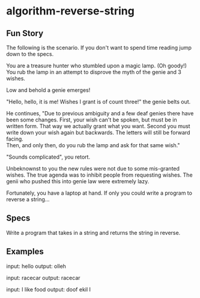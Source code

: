# algorithm-reverse-string
Fun Story
----------
The following is the scenario. If you don't want to spend time reading
jump down to the specs.

You are a treasure hunter who stumbled upon a magic lamp. (Oh goody!)
You rub the lamp in an attempt to disprove the myth of the genie and 3 wishes.

Low and behold a genie emerges!

"Hello, hello, it is me! Wishes I grant is of count three!" the genie belts out.

He continues,
"Due to previous ambiguity and a few deaf genies there have been some changes.
First, your wish can't be spoken, but must be in written form. That way we actually grant what you want.
Second you must write down your wish again but backwards. The letters will still be forward facing.  
Then, and only then, do you rub the lamp and ask for that same wish."

"Sounds complicated", you retort.

Unbeknownst to you the new rules were not due to some mis-granted wishes. The true agenda was to inhibit people from requesting wishes.
The genii who pushed this into genie law were extremely lazy.

Fortunately, you have a laptop at hand.
If only you could write a program to reverse a string...

Specs
--------

Write a program that takes in a string and returns the string in reverse.

Examples
--------

input: hello
output: olleh

input: racecar
output: racecar

input: I like food
output: doof ekil I
